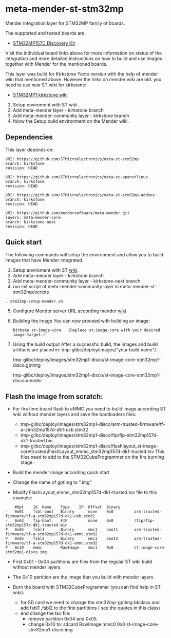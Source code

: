 # meta-mender-st-stm32mp

Mender integration layer for STM32MP family of boards.

The supported and tested boards are:
 
- [STM32MP157C Discovery Kit](https://hub.mender.io/t/stm32mp157c-discovery-kit/1676)

Visit the individual board links above for more information on status of the
integration and more detailed instructions on how to build and use images
together with Mender for the mentioned boards.

This layer was build for Kirkstone Yocto version with the help of mender wiki that mentioned above. 
However the links on mender wiki are old. you need to use new ST wiki for kirkstone:
- [STM32MP1 kirkstone wiki](https://wiki.st.com/stm32mpu/wiki/STM32MP1_Distribution_Package)

1. Setup enviroment with ST wiki.
2. Add meta-mender layer - kirkstone branch
3. Add meta-mender-community layer - kirkstone branch
4. folow the Setup build environment on the Mender wiki.

## Dependencies

This layer depends on:

```
URI: https://github.com/STMicroelectronics/meta-st-stm32mp
branch: kirkstone
revision: HEAD
```

```
URI: https://github.com/STMicroelectronics/meta-st-openstlinux
branch: kirkstone
revision: HEAD
```

```
URI: https://github.com/STMicroelectronics/meta-st-stm32mp-addons
branch: kirkstone
revision: HEAD
```

```
URI: https://github.com/mendersoftware/meta-mender.git
layers: meta-mender-core
branch: kirkstone-next
revision: HEAD
```

## Quick start

The following commands will setup the environment and allow you to build images
that have Mender integrated.

1. Setup enviroment with ST [wiki](https://wiki.st.com/stm32mpu/wiki/STM32MP1_Distribution_Package).
2. Add meta-mender layer - kirkstone branch
3. Add meta-mender-community layer - kirkstone-next branch
4. run init script of meta-mender-community layer in meta-mender-st-stm32mp/scripts
```
. stm32mp-setup-mender.sh
```

5. Configure Mender server URL according mender [wiki](https://hub.mender.io/t/stm32mp157c-discovery-kit/1676)

6. Building the image
    You can now proceed with building an image:
    ```
    bitbake st-image-core   (Replace st-image-core with your desired image target.)
    ```

7. Using the build output
    After a successful build, the images and build artifacts are placed in:
    tmp-glibc/deploy/images/"your build name"/.

    tmp-glibc/deploy/images/stm32mp1-disco/st-image-core-stm32mp1-disco.gptimg

    tmp-glibc/deploy/images/stm32mp1-disco/st-image-core-stm32mp1-disco.mender

## Flash the image from scratch:


   * For firs time board flash to eMMC you need to build image according ST wiki without mender layers and save the bootloaders files:
        * tmp-glibc/deploy/images/stm32mp1-disco/arm-trusted-firmware/tf-a-stm32mp157d-dk1-usb.stm32
        * tmp-glibc/deploy/images/stm32mp1-disco/fip/fip-stm32mp157d-dk1-trusted.bin
        * tmp-glibc/deploy/images/stm32mp1-disco/flashlayout_st-image-core\trusted\FlashLayout_emmc_stm32mp157d-dk1-trusted.tsv
    This files need to add to the STM32CubeProgrammer on the firs burning stage.
   
   * Build the mender image according quick start
   * Change the name of gptimg to ".img"    
   * Modify FlashLayout_emmc_stm32mp157d-dk1-trusted.tsv file to this example: 
```
    #Opt	Id	Name	Type	IP	Offset	Binary
-	0x01	fsbl-boot	Binary	    none	0x0	        arm-trusted-firmware/tf-a-stm32mp157d-dk1-usb.stm32
-	0x03	fip-boot	FIP	        none	0x0	        /fip/fip-stm32mp157d-dk1-trusted.bin
P	0x04	fsbl1		Binary		mmc1	boot1		arm-trusted-firmware/tf-a-stm32mp157d-dk1-emmc.stm32
P	0x05	fsbl2		Binary		mmc1	boot2		arm-trusted-firmware/tf-a-stm32mp157d-dk1-emmc.stm32
P	0x10	emmc	    RawImage	mmc1	0x0	        st-image-core-stm32mp1-disco.img
```
    
* First 0x01 - 0x04 partitions are files from the regular ST wiki build without mender layers. 
* The 0x10 partition are the image that you build with mender layers. 
* Burn the board with STM32CubeProgrammer (you can find help in ST wiki).
    
    * for SD card we need to change the stm32mp-gptimg.bbclass and add fsbl1 ,fsbl2 to the first partitions ( see the quotes in this class)
    * end change the tsv file:
        * remove partition 0x04 and 0x05. 
        * change 0x10 to: sdcard	    RawImage	mmc0	0x0	        st-image-core-stm32mp1-disco.img

